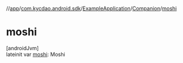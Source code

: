 //[app](../../../../index.md)/[com.kycdao.android.sdk](../../index.md)/[ExampleApplication](../index.md)/[Companion](index.md)/[moshi](moshi.md)

# moshi

[androidJvm]\
lateinit var [moshi](moshi.md): Moshi
